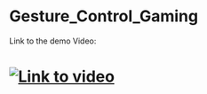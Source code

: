 # Gesture_Control_Gaming

Link to the demo Video:
# [![Link to video](https://i9.ytimg.com/vi_webp/wVMoU3EluVQ/mqdefault.webp?v=605f2a86&sqp=CPiH3IoG&rs=AOn4CLBak3Mvnd1S4g9g36NzT9bn3L-Fzg)](https://www.youtube.com/watch?v=wVMoU3EluVQ)
